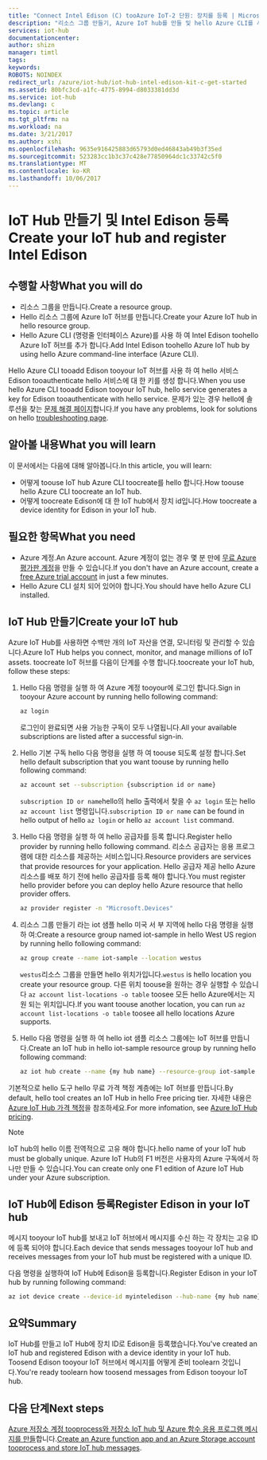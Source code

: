 ```yaml
---
title: "Connect Intel Edison (C) tooAzure IoT-2 단원: 장치를 등록 | Microsoft Docs"
description: "리소스 그룹 만들기, Azure IoT hub를 만들 및 hello Azure CLI를 사용 하 여 Edison hello Azure IoT 허브에 등록 합니다."
services: iot-hub
documentationcenter: 
author: shizn
manager: timtl
tags: 
keywords: 
ROBOTS: NOINDEX
redirect_url: /azure/iot-hub/iot-hub-intel-edison-kit-c-get-started
ms.assetid: 80bfc3cd-a1fc-4775-8994-d8033381dd3d
ms.service: iot-hub
ms.devlang: c
ms.topic: article
ms.tgt_pltfrm: na
ms.workload: na
ms.date: 3/21/2017
ms.author: xshi
ms.openlocfilehash: 9635e916425883d65793d0ed46843ab49b3f35ed
ms.sourcegitcommit: 523283cc1b3c37c428e77850964dc1c33742c5f0
ms.translationtype: MT
ms.contentlocale: ko-KR
ms.lasthandoff: 10/06/2017
---
```

# <a name="create-your-iot-hub-and-register-intel-edison"></a><span data-ttu-id="7ef31-103">IoT Hub 만들기 및 Intel Edison 등록</span><span class="sxs-lookup"><span data-stu-id="7ef31-103">Create your IoT hub and register Intel Edison</span></span>
## <a name="what-you-will-do"></a><span data-ttu-id="7ef31-104">수행할 사항</span><span class="sxs-lookup"><span data-stu-id="7ef31-104">What you will do</span></span>
* <span data-ttu-id="7ef31-105">리소스 그룹을 만듭니다.</span><span class="sxs-lookup"><span data-stu-id="7ef31-105">Create a resource group.</span></span>
* <span data-ttu-id="7ef31-106">Hello 리소스 그룹에 Azure IoT 허브를 만듭니다.</span><span class="sxs-lookup"><span data-stu-id="7ef31-106">Create your Azure IoT hub in hello resource group.</span></span>
* <span data-ttu-id="7ef31-107">Hello Azure CLI (명령줄 인터페이스 Azure)를 사용 하 여 Intel Edison toohello Azure IoT 허브를 추가 합니다.</span><span class="sxs-lookup"><span data-stu-id="7ef31-107">Add Intel Edison toohello Azure IoT hub by using hello Azure command-line interface (Azure CLI).</span></span>

<span data-ttu-id="7ef31-108">Hello Azure CLI tooadd Edison tooyour IoT 허브를 사용 하 여 hello 서비스 Edison tooauthenticate hello 서비스에 대 한 키를 생성 합니다.</span><span class="sxs-lookup"><span data-stu-id="7ef31-108">When you use hello Azure CLI tooadd Edison tooyour IoT hub, hello service generates a key for Edison tooauthenticate with hello service.</span></span> <span data-ttu-id="7ef31-109">문제가 있는 경우 hello에 솔루션을 찾는 [문제 해결 페이지][troubleshooting]합니다.</span><span class="sxs-lookup"><span data-stu-id="7ef31-109">If you have any problems, look for solutions on hello [troubleshooting page][troubleshooting].</span></span>

## <a name="what-you-will-learn"></a><span data-ttu-id="7ef31-110">알아볼 내용</span><span class="sxs-lookup"><span data-stu-id="7ef31-110">What you will learn</span></span>
<span data-ttu-id="7ef31-111">이 문서에서는 다음에 대해 알아봅니다.</span><span class="sxs-lookup"><span data-stu-id="7ef31-111">In this article, you will learn:</span></span>
* <span data-ttu-id="7ef31-112">어떻게 toouse IoT hub Azure CLI toocreate를 hello 합니다.</span><span class="sxs-lookup"><span data-stu-id="7ef31-112">How toouse hello Azure CLI toocreate an IoT hub.</span></span>
* <span data-ttu-id="7ef31-113">어떻게 toocreate Edison에 대 한 IoT hub에서 장치 id입니다.</span><span class="sxs-lookup"><span data-stu-id="7ef31-113">How toocreate a device identity for Edison in your IoT hub.</span></span>

## <a name="what-you-need"></a><span data-ttu-id="7ef31-114">필요한 항목</span><span class="sxs-lookup"><span data-stu-id="7ef31-114">What you need</span></span>
* <span data-ttu-id="7ef31-115">Azure 계정.</span><span class="sxs-lookup"><span data-stu-id="7ef31-115">An Azure account.</span></span> <span data-ttu-id="7ef31-116">Azure 계정이 없는 경우 몇 분 만에 [무료 Azure 평가판 계정](http://azure.microsoft.com/pricing/free-trial/)을 만들 수 있습니다.</span><span class="sxs-lookup"><span data-stu-id="7ef31-116">If you don't have an Azure account, create a [free Azure trial account](http://azure.microsoft.com/pricing/free-trial/) in just a few minutes.</span></span>
* <span data-ttu-id="7ef31-117">Hello Azure CLI 설치 되어 있어야 합니다.</span><span class="sxs-lookup"><span data-stu-id="7ef31-117">You should have hello Azure CLI installed.</span></span>

## <a name="create-your-iot-hub"></a><span data-ttu-id="7ef31-118">IoT Hub 만들기</span><span class="sxs-lookup"><span data-stu-id="7ef31-118">Create your IoT hub</span></span>
<span data-ttu-id="7ef31-119">Azure IoT Hub를 사용하면 수백만 개의 IoT 자산을 연결, 모니터링 및 관리할 수 있습니다.</span><span class="sxs-lookup"><span data-stu-id="7ef31-119">Azure IoT Hub helps you connect, monitor, and manage millions of IoT assets.</span></span> <span data-ttu-id="7ef31-120">toocreate IoT 허브를 다음이 단계를 수행 합니다.</span><span class="sxs-lookup"><span data-stu-id="7ef31-120">toocreate your IoT hub, follow these steps:</span></span>

1. <span data-ttu-id="7ef31-121">Hello 다음 명령을 실행 하 여 Azure 계정 tooyour에 로그인 합니다.</span><span class="sxs-lookup"><span data-stu-id="7ef31-121">Sign in tooyour Azure account by running hello following command:</span></span>

   ```bash
   az login
   ```

   <span data-ttu-id="7ef31-122">로그인이 완료되면 사용 가능한 구독이 모두 나열됩니다.</span><span class="sxs-lookup"><span data-stu-id="7ef31-122">All your available subscriptions are listed after a successful sign-in.</span></span>

2. <span data-ttu-id="7ef31-123">Hello 기본 구독 hello 다음 명령을 실행 하 여 toouse 되도록 설정 합니다.</span><span class="sxs-lookup"><span data-stu-id="7ef31-123">Set hello default subscription that you want toouse by running hello following command:</span></span>

   ```bash
   az account set --subscription {subscription id or name}
   ```

   <span data-ttu-id="7ef31-124">`subscription ID or name`hello의 hello 출력에서 찾을 수 `az login` 또는 hello `az account list` 명령입니다.</span><span class="sxs-lookup"><span data-stu-id="7ef31-124">`subscription ID or name` can be found in hello output of hello `az login` or hello `az account list` command.</span></span>

3. <span data-ttu-id="7ef31-125">Hello 다음 명령을 실행 하 여 hello 공급자를 등록 합니다.</span><span class="sxs-lookup"><span data-stu-id="7ef31-125">Register hello provider by running hello following command.</span></span> <span data-ttu-id="7ef31-126">리소스 공급자는 응용 프로그램에 대한 리소스를 제공하는 서비스입니다.</span><span class="sxs-lookup"><span data-stu-id="7ef31-126">Resource providers are services that provide resources for your application.</span></span> <span data-ttu-id="7ef31-127">Hello 공급자 제공 hello Azure 리소스를 배포 하기 전에 hello 공급자를 등록 해야 합니다.</span><span class="sxs-lookup"><span data-stu-id="7ef31-127">You must register hello provider before you can deploy hello Azure resource that hello provider offers.</span></span>

   ```bash
   az provider register -n "Microsoft.Devices"
   ```
4. <span data-ttu-id="7ef31-128">리소스 그룹 만들기 라는 iot 샘플 hello 미국 서 부 지역에 hello 다음 명령을 실행 하 여:</span><span class="sxs-lookup"><span data-stu-id="7ef31-128">Create a resource group named iot-sample in hello West US region by running hello following command:</span></span>

   ```bash
   az group create --name iot-sample --location westus
   ```

   <span data-ttu-id="7ef31-129">`westus`리소스 그룹을 만들면 hello 위치가입니다.</span><span class="sxs-lookup"><span data-stu-id="7ef31-129">`westus` is hello location you create your resource group.</span></span> <span data-ttu-id="7ef31-130">다른 위치 toouse을 원하는 경우 실행할 수 있습니다 `az account list-locations -o table` toosee 모든 hello Azure에서는 지원 되는 위치입니다.</span><span class="sxs-lookup"><span data-stu-id="7ef31-130">If you want toouse another location, you can run `az account list-locations -o table` toosee all hello locations Azure supports.</span></span>

5. <span data-ttu-id="7ef31-131">Hello 다음 명령을 실행 하 여 hello iot 샘플 리소스 그룹에는 IoT 허브를 만듭니다.</span><span class="sxs-lookup"><span data-stu-id="7ef31-131">Create an IoT hub in hello iot-sample resource group by running hello following command:</span></span>

   ```bash
   az iot hub create --name {my hub name} --resource-group iot-sample
   ```

<span data-ttu-id="7ef31-132">기본적으로 hello 도구 hello 무료 가격 책정 계층에는 IoT 허브를 만듭니다.</span><span class="sxs-lookup"><span data-stu-id="7ef31-132">By default, hello tool creates an IoT Hub in hello Free pricing tier.</span></span> <span data-ttu-id="7ef31-133">자세한 내용은 [Azure IoT Hub 가격 책정](https://azure.microsoft.com/pricing/details/iot-hub/)을 참조하세요.</span><span class="sxs-lookup"><span data-stu-id="7ef31-133">For more infomation, see [Azure IoT Hub pricing](https://azure.microsoft.com/pricing/details/iot-hub/).</span></span>

> [!NOTE] 
> <span data-ttu-id="7ef31-134">IoT hub의 hello 이름 전역적으로 고유 해야 합니다.</span><span class="sxs-lookup"><span data-stu-id="7ef31-134">hello name of your IoT hub must be globally unique.</span></span>
> <span data-ttu-id="7ef31-135">Azure IoT Hub의 F1 버전은 사용자의 Azure 구독에서 하나만 만들 수 있습니다.</span><span class="sxs-lookup"><span data-stu-id="7ef31-135">You can create only one F1 edition of Azure IoT Hub under your Azure subscription.</span></span>


## <a name="register-edison-in-your-iot-hub"></a><span data-ttu-id="7ef31-136">IoT Hub에 Edison 등록</span><span class="sxs-lookup"><span data-stu-id="7ef31-136">Register Edison in your IoT hub</span></span>
<span data-ttu-id="7ef31-137">메시지 tooyour IoT hub를 보내고 IoT 허브에서 메시지를 수신 하는 각 장치는 고유 ID에 등록 되어야 합니다.</span><span class="sxs-lookup"><span data-stu-id="7ef31-137">Each device that sends messages tooyour IoT hub and receives messages from your IoT hub must be registered with a unique ID.</span></span>

<span data-ttu-id="7ef31-138">다음 명령을 실행하여 IoT Hub에 Edison을 등록합니다.</span><span class="sxs-lookup"><span data-stu-id="7ef31-138">Register Edison in your IoT hub by running following command:</span></span>

```bash
az iot device create --device-id myinteledison --hub-name {my hub name}
```

## <a name="summary"></a><span data-ttu-id="7ef31-139">요약</span><span class="sxs-lookup"><span data-stu-id="7ef31-139">Summary</span></span>
<span data-ttu-id="7ef31-140">IoT Hub를 만들고 IoT Hub에 장치 ID로 Edison을 등록했습니다.</span><span class="sxs-lookup"><span data-stu-id="7ef31-140">You've created an IoT hub and registered Edison with a device identity in your IoT hub.</span></span> <span data-ttu-id="7ef31-141">Toosend Edison tooyour IoT 허브에서 메시지를 어떻게 준비 toolearn 것입니다.</span><span class="sxs-lookup"><span data-stu-id="7ef31-141">You're ready toolearn how toosend messages from Edison tooyour IoT hub.</span></span>

## <a name="next-steps"></a><span data-ttu-id="7ef31-142">다음 단계</span><span class="sxs-lookup"><span data-stu-id="7ef31-142">Next steps</span></span>
<span data-ttu-id="7ef31-143">[Azure 저장소 계정 tooprocess와 저장소 IoT hub 및 Azure 함수 응용 프로그램 메시지를 만들][process-and-store-iot-hub-messages]합니다.</span><span class="sxs-lookup"><span data-stu-id="7ef31-143">[Create an Azure function app and an Azure Storage account tooprocess and store IoT hub messages][process-and-store-iot-hub-messages].</span></span>


<!-- Images and links -->

[troubleshooting]: iot-hub-intel-edison-kit-c-troubleshooting.md
[process-and-store-iot-hub-messages]: iot-hub-intel-edison-kit-c-lesson3-deploy-resource-manager-template.md